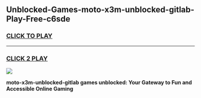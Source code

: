 
## Unblocked-Games-moto-x3m-unblocked-gitlab-Play-Free-c6sde
<h3>
<a href="https://premium76.site?title=moto-x3m-unblocked-gitlab&ref=18A1">CLICK TO PLAY</a></h3>
<hr>

<h3>
<a href="https://premium76.site?title=moto-x3m-unblocked-gitlab&ref=18A1">CLICK 2 PLAY</a>
  
</h3>

<a href="https://premium76.site?title=moto-x3m-unblocked-gitlab&ref=18A1"><img src="https://clearcache.store/games.png"></a>


**moto-x3m-unblocked-gitlab games unblocked: Your Gateway to Fun and Accessible Online Gaming**
